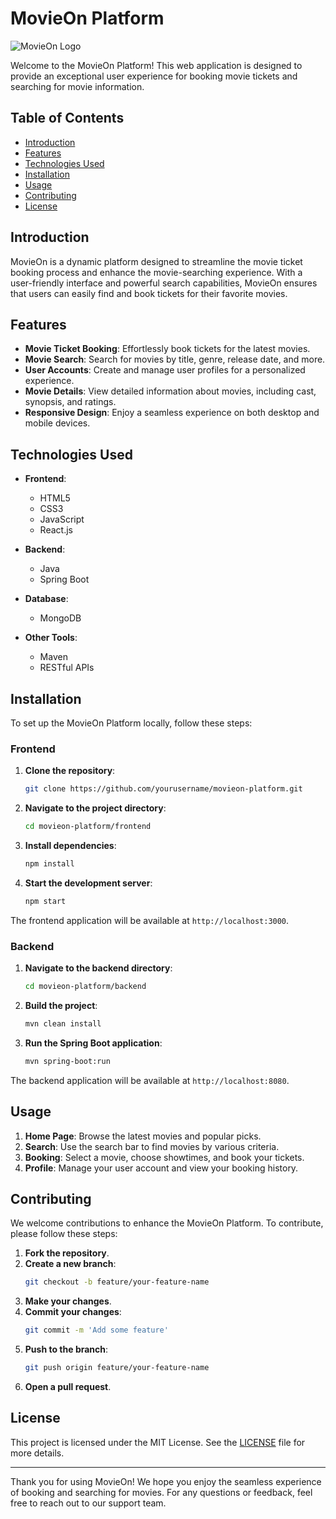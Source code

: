 # MovieOn Platform

![MovieOn Logo](https://movieonplatformbucket.s3.ap-southeast-2.amazonaws.com/icon-movieon.png)

Welcome to the MovieOn Platform! This web application is designed to provide an exceptional user experience for booking movie tickets and searching for movie information.

## Table of Contents

- [Introduction](#introduction)
- [Features](#features)
- [Technologies Used](#technologies-used)
- [Installation](#installation)
- [Usage](#usage)
- [Contributing](#contributing)
- [License](#license)

## Introduction

MovieOn is a dynamic platform designed to streamline the movie ticket booking process and enhance the movie-searching experience. With a user-friendly interface and powerful search capabilities, MovieOn ensures that users can easily find and book tickets for their favorite movies.

## Features

- **Movie Ticket Booking**: Effortlessly book tickets for the latest movies.
- **Movie Search**: Search for movies by title, genre, release date, and more.
- **User Accounts**: Create and manage user profiles for a personalized experience.
- **Movie Details**: View detailed information about movies, including cast, synopsis, and ratings.
- **Responsive Design**: Enjoy a seamless experience on both desktop and mobile devices.

## Technologies Used

- **Frontend**:

  - HTML5
  - CSS3
  - JavaScript
  - React.js

- **Backend**:

  - Java
  - Spring Boot

- **Database**:

  - MongoDB

- **Other Tools**:
  - Maven
  - RESTful APIs

## Installation

To set up the MovieOn Platform locally, follow these steps:

### Frontend

1. **Clone the repository**:

   ```bash
   git clone https://github.com/yourusername/movieon-platform.git
   ```

2. **Navigate to the project directory**:

   ```bash
   cd movieon-platform/frontend
   ```

3. **Install dependencies**:

   ```bash
   npm install
   ```

4. **Start the development server**:
   ```bash
   npm start
   ```

The frontend application will be available at `http://localhost:3000`.

### Backend

1. **Navigate to the backend directory**:

   ```bash
   cd movieon-platform/backend
   ```

2. **Build the project**:

   ```bash
   mvn clean install
   ```

3. **Run the Spring Boot application**:
   ```bash
   mvn spring-boot:run
   ```

The backend application will be available at `http://localhost:8080`.

## Usage

1. **Home Page**: Browse the latest movies and popular picks.
2. **Search**: Use the search bar to find movies by various criteria.
3. **Booking**: Select a movie, choose showtimes, and book your tickets.
4. **Profile**: Manage your user account and view your booking history.

## Contributing

We welcome contributions to enhance the MovieOn Platform. To contribute, please follow these steps:

1. **Fork the repository**.
2. **Create a new branch**:
   ```bash
   git checkout -b feature/your-feature-name
   ```
3. **Make your changes**.
4. **Commit your changes**:
   ```bash
   git commit -m 'Add some feature'
   ```
5. **Push to the branch**:
   ```bash
   git push origin feature/your-feature-name
   ```
6. **Open a pull request**.

## License

This project is licensed under the MIT License. See the [LICENSE](LICENSE) file for more details.

---

Thank you for using MovieOn! We hope you enjoy the seamless experience of booking and searching for movies. For any questions or feedback, feel free to reach out to our support team.
